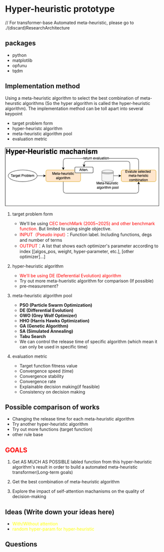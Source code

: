 # Hyper-heuristic prototype

// For transformer-base Automated meta-heuristic, please go to ./(discard)ResearchArchitecture

## packages

- python
- matplotlib
- opfunu
- tqdm

## Implementation method

Using a meta-heuristic algorithm to select the best combination of meta-heurstic algorithms (So the hyper algorithm is called the hyper-heuristic algorithm). The implementation method can be toll apart into several keypoint

- target problem form
- hyper-heuristc algorithm
- meta-heuristic algorithm pool
- evaluation metric

![HH structure picture](./markdown_source/HH/Hyper-heuristic_workflow_chart.png)

1. target problem form
    - We'll be using <span style="color:red">CEC benchMark (2005~2025) and other benchmark function.</span> But limited to using single objective.
    - <span style="color:red">INPUT（Pseudo input）</span>：Function label. Including functions, degs and number of terms
    - <span style="color:red">OUTPUT</span>：A list that shows each optimizer's parameter according to index [[algos_pos, weight, hyper-parameter, etc.], [other optimizer]...]

2. hyper-heuristic algorithm
    - <span style="color:red">We'll be using DE (Deferential Evolution) algorithm</span>
    - Try out more meta-hueristic algorithm for comparison (If possible)
    - pre-measurement?

3. meta-heuristic algorithm pool
    - **PSO (Particle Swarm Optimization)**
    - **DE (Differential Evolution)**
    - **GWO (Grey Wolf Optimizer)**
    - **HHO (Harris Hawks Optimization)**
    - **GA (Genetic Algorithm)**
    - **SA (Simulated Annealing)**
    - **Tabu Search** 
    - We can control the release time of specific algorithm (which mean it can only be used in specific time)

4. evaluation metric
    - Target function fitness value
    - Convergence speed (time)
    - Convergence stability
    - Convergence rate
    - Explainable decision making(if feasible)
    - Consistency on decision making

## Possible comparison of works

- Changing the release time for each meta-heuristic algorithm
- Try another hyper-heuristic algorithm
- Try out more functions (target function)
- other rule base

## <span style="color:red">GOALS</span>

1. Get AS MUCH AS POSSIBLE labled function from this hyper-heuristic algorithm's result in order to build a automated meta-heuristic transformer(Long-term goals)

2. Get the best combination of meta-heuristic algorithm

3. Explore the impact of self-attention machanisms on the quality of decision-making

## Ideas (Write down your ideas here)

- <span style="color:yellow">With/Without attention</span>
- <span style="color:yellow">random hyper-param for hyper-heuristic</span>

## Questions
